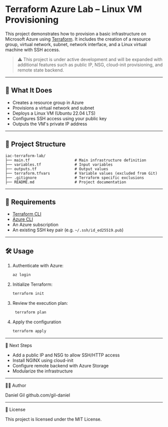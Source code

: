 # Terraform Azure Lab – Linux VM Provisioning

This project demonstrates how to provision a basic infrastructure on Microsoft Azure using [Terraform](https://www.terraform.io/). It includes the creation of a resource group, virtual network, subnet, network interface, and a Linux virtual machine with SSH access.

> ⚠️ This project is under active development and will be expanded with additional features such as public IP, NSG, cloud-init provisioning, and remote state backend.

---

## 🚀 What It Does

- Creates a resource group in Azure
- Provisions a virtual network and subnet
- Deploys a Linux VM (Ubuntu 22.04 LTS)
- Configures SSH access using your public key
- Outputs the VM's private IP address

---

## 📁 Project Structure

```plaintext
iac-terraform-lab/
├── main.tf                    # Main infrastructure definition
├── variables.tf               # Input variables
├── outputs.tf                 # Output values
├── terraform.tfvars           # Variable values (excluded from Git)
├── .gitignore                 # Terraform specific exclusions
├── README.md                  # Project documentation
```

---

## 🧰 Requirements

- [Terraform CLI](https://developer.hashicorp.com/terraform/downloads)  
- [Azure CLI](https://learn.microsoft.com/en-us/cli/azure/install-azure-cli)  
- An Azure subscription  
- An existing SSH key pair (e.g. `~/.ssh/id_ed25519.pub`)  

---

## 🛠️ Usage

1. Authenticate with Azure:

   ```bash
   az login
   ```
2. Initialize Terraform:
   ```bash
   terraform init
   ```
3. Review the execution plan:
   ```bash
    terraform plan
   ```
4. Apply the configuration 
   ```bash
   terraform apply
   ```

---

📌 Next Steps

*   Add a public IP and NSG to allow SSH/HTTP access
*   Install NGINX using cloud-init
*   Configure remote backend with Azure Storage
*   Modularize the infrastructure

---
🧑‍💻 Author

Daniel Gil github.com/gil-daniel

---
📄 License

This project is licensed under the MIT License.
